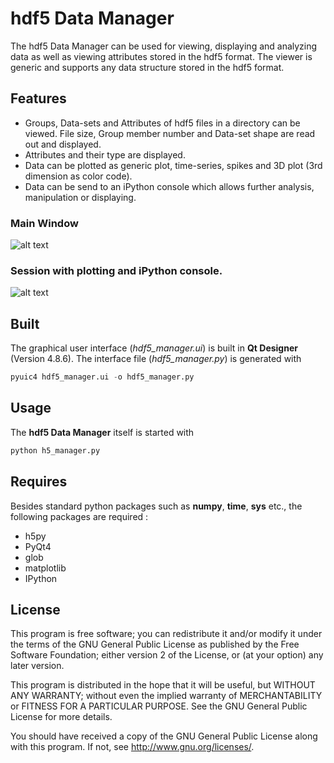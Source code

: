 
hdf5 Data Manager
=================

The hdf5 Data Manager can be used for viewing, displaying and analyzing data as well as viewing attributes 
stored in the hdf5 format. The viewer is generic and supports any data structure stored in 
the hdf5 format.

Features
-----------
* Groups, Data-sets and Attributes of hdf5 files in a directory can be viewed. File size, Group member number and Data-set shape are read out and displayed. 
* Attributes and their type are displayed. 
* Data can be plotted as generic plot, time-series, spikes and 3D plot (3rd dimension as color code).
* Data can be send to an iPython console which allows further analysis, manipulation or displaying. 

### Main Window
![alt text](files/hdf5_manager_gui.png "Example session of the hdf5 Data Manager")

### Session with plotting and iPython console.
![alt text](files/hdf5_manager_gui_example.png "Example session of the hdf5 Data Manager")


Built
-----------
The graphical user interface (*hdf5_manager.ui*) is built in **Qt Designer** (Version 4.8.6). The interface file (*hdf5_manager.py*) is generated with 
```python
pyuic4 hdf5_manager.ui -o hdf5_manager.py
```

Usage
-----------
The **hdf5 Data Manager** itself is started with 
```python
python h5_manager.py
```

Requires
-----------
Besides standard python packages such as **numpy**, **time**, **sys** etc., the following packages are required :

* h5py
* PyQt4
* glob
* matplotlib
* IPython

License
-----------
This program is free software; you can redistribute it and/or
modify it under the terms of the GNU General Public License
as published by the Free Software Foundation; either version 2
of the License, or (at your option) any later version.

This program is distributed in the hope that it will be useful,
but WITHOUT ANY WARRANTY; without even the implied warranty of
MERCHANTABILITY or FITNESS FOR A PARTICULAR PURPOSE.  See the
GNU General Public License for more details.

You should have received a copy of the GNU General Public License
along with this program.  If not, see <http://www.gnu.org/licenses/>.

